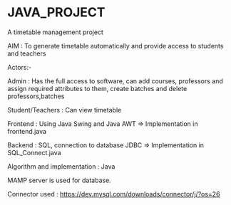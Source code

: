 # JAVA_PROJECT
A timetable management project

AIM : To generate timetable automatically and provide access to students and teachers

Actors:-

Admin : Has the full access to software, can add courses, professors and assign required attributes to them, create batches and delete professors,batches

Student/Teachers : Can view timetable

Frontend : Using Java Swing and Java AWT => Implementation in frontend.java

Backend : SQL, connection to database JDBC => Implementation in SQL_Connect.java

Algorithm and implementation : Java

MAMP server is used for database.

Connector used : https://dev.mysql.com/downloads/connector/j/?os=26
